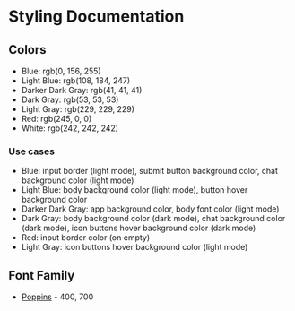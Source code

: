 # Styling Documentation

## Colors

- Blue: rgb(0, 156, 255)
- Light Blue: rgb(108, 184, 247)
- Darker Dark Gray: rgb(41, 41, 41)
- Dark Gray: rgb(53, 53, 53)
- Light Gray: rgb(229, 229, 229)
- Red: rgb(245, 0, 0)
- White: rgb(242, 242, 242)

### Use cases

- Blue: input border (light mode), submit button background color, chat background color (light mode)
- Light Blue: body background color (light mode), button hover background color
- Darker Dark Gray: app background color, body font color (light mode)
- Dark Gray: body background color (dark mode), chat background color (dark mode), icon buttons hover background color (dark mode)
- Red: input border color (on empty)
- Light Gray: icon buttons hover background color (light mode)

## Font Family
- [Poppins](https://fonts.google.com/specimen/Poppins) - 400, 700
